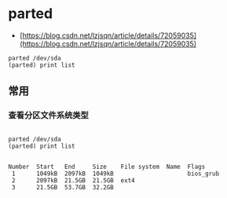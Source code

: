 # parted

- [https://blog.csdn.net/lzjsqn/article/details/72059035](https://blog.csdn.net/lzjsqn/article/details/72059035)

```shell
parted /dev/sda
(parted) print list
```

## 常用

### 查看分区文件系统类型

```shell

parted /dev/sda
(parted) print list


Number  Start   End     Size    File system  Name  Flags
 1      1049kB  2097kB  1049kB                     bios_grub
 2      2097kB  21.5GB  21.5GB  ext4
 3      21.5GB  53.7GB  32.2GB
```
